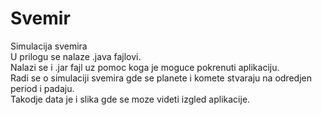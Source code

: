 # Svemir
Simulacija svemira\
U prilogu se nalaze .java fajlovi.\
Nalazi se i .jar fajl uz pomoc koga je moguce pokrenuti aplikaciju.\
Radi se o simulaciji svemira gde se planete i komete stvaraju na odredjen period i padaju.\
Takodje data je i slika gde se moze videti izgled aplikacije.
